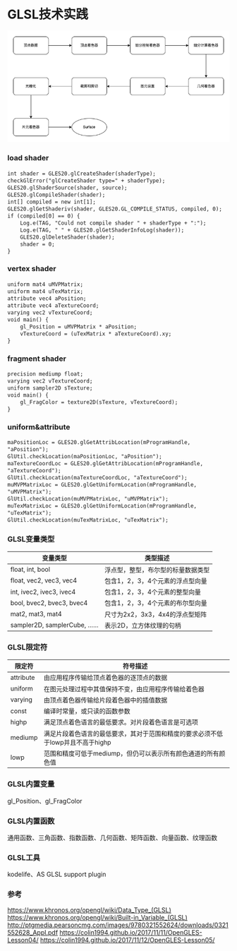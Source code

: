 # GLSL技术实践
![ShaderProgram](assets/ShaderProgram.png)

### load shader
```
int shader = GLES20.glCreateShader(shaderType);
checkGlError("glCreateShader type=" + shaderType);
GLES20.glShaderSource(shader, source);
GLES20.glCompileShader(shader);
int[] compiled = new int[1];
GLES20.glGetShaderiv(shader, GLES20.GL_COMPILE_STATUS, compiled, 0);
if (compiled[0] == 0) {
    Log.e(TAG, "Could not compile shader " + shaderType + ":");
    Log.e(TAG, " " + GLES20.glGetShaderInfoLog(shader));
    GLES20.glDeleteShader(shader);
    shader = 0;
}
```

### vertex shader
```
uniform mat4 uMVPMatrix;
uniform mat4 uTexMatrix;
attribute vec4 aPosition;
attribute vec4 aTextureCoord;
varying vec2 vTextureCoord;
void main() {
    gl_Position = uMVPMatrix * aPosition;
    vTextureCoord = (uTexMatrix * aTextureCoord).xy;
}
```

### fragment shader
```
precision mediump float;
varying vec2 vTextureCoord;
uniform sampler2D sTexture;
void main() {
    gl_FragColor = texture2D(sTexture, vTextureCoord);
}
```

### uniform&attribute
```
maPositionLoc = GLES20.glGetAttribLocation(mProgramHandle, "aPosition");
GlUtil.checkLocation(maPositionLoc, "aPosition");
maTextureCoordLoc = GLES20.glGetAttribLocation(mProgramHandle, "aTextureCoord");
GlUtil.checkLocation(maTextureCoordLoc, "aTextureCoord");
muMVPMatrixLoc = GLES20.glGetUniformLocation(mProgramHandle, "uMVPMatrix");
GlUtil.checkLocation(muMVPMatrixLoc, "uMVPMatrix");
muTexMatrixLoc = GLES20.glGetUniformLocation(mProgramHandle, "uTexMatrix");
GlUtil.checkLocation(muTexMatrixLoc, "uTexMatrix");
```

### GLSL变量类型

| 变量类型                  | 类型描述                         |
|---------------------------|----------------------------------|
| float, int, bool              | 浮点型，整型，布尔型的标量数据类型 |
| float, vec2, vec3, vec4       | 包含1，2，3，4个元素的浮点型向量    |
| int, ivec2, ivec3, ivec4      | 包含1，2，3，4个元素的整型向量      |
| bool, bvec2, bvec3, bvec4     | 包含1，2，3，4个元素的布尔型向量    |
| mat2, mat3, mat4              | 尺寸为2x2，3x3，4x4的浮点型矩阵    |
| sampler2D, samplerCube, ……    | 表示2D，立方体纹理的句柄          |

### GLSL限定符

| 限定符    | 符号描述                                                                       |
|-----------|--------------------------------------------------------------------------------|
| attribute | 由应用程序传输给顶点着色器的逐顶点的数据                                       |
| uniform   | 在图元处理过程中其值保持不变，由应用程序传输给着色器                            |
| varying   | 由顶点着色器传输给片段着色器中的插值数据                                       |
| const     | 编译时常量，或只读的函数参数                                                    |
| highp     | 满足顶点着色语言的最低要求。对片段着色语言是可选项                              |
| mediump   | 满足片段着色语言的最低要求，其对于范围和精度的要求必须不低于lowp并且不高于highp |
| lowp      | 范围和精度可低于mediump，但仍可以表示所有颜色通道的所有颜色值                   |

### GLSL内置变量
gl_Position、gl_FragColor

### GLSL内置函数
通用函数、三角函数、指数函数、几何函数、矩阵函数、向量函数、纹理函数

### GLSL工具
kodelife、AS GLSL support plugin

### 参考
https://www.khronos.org/opengl/wiki/Data_Type_(GLSL)
https://www.khronos.org/opengl/wiki/Built-in_Variable_(GLSL)
http://ptgmedia.pearsoncmg.com/images/9780321552624/downloads/0321552628_AppI.pdf
https://colin1994.github.io/2017/11/11/OpenGLES-Lesson04/
https://colin1994.github.io/2017/11/12/OpenGLES-Lesson05/